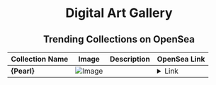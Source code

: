 <div align="center">

# Digital Art Gallery

## Trending Collections on OpenSea

| Collection Name                       | Image                                                                                     | Description                       | OpenSea Link                                                                                          |
|---------------------------------------|-------------------------------------------------------------------------------------------|-----------------------------------|--------------------------------------------------------------------------------------------------------|
| **{Pearl}** | ![Image](https://i.seadn.io/s/raw/files/bd232a459c5435affdbf2fe28dc5e5cb.jpg?w=500&auto=format?w=200&auto=format) |  | <details><summary>Link</summary>[{Pearl}](https://opensea.io/collection/pearl-99)</details> |

</div>